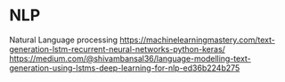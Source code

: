 # NLP
Natural Language processing
https://machinelearningmastery.com/text-generation-lstm-recurrent-neural-networks-python-keras/
https://medium.com/@shivambansal36/language-modelling-text-generation-using-lstms-deep-learning-for-nlp-ed36b224b275
